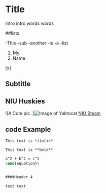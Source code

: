 # Title

Intro intro words words

##lists

 -This
   -sub
   -another
 -is
 -a
 -list

1. My
2. Name
   

[x]

## Subtitle 

## NIU Huskies

![A Cute pic .]![Image of Yaktocat](https://octodex.github.com/images/yaktocat.png)
[NIU Steam](https://github.com/mahsamasoudi/communicate-using-Markdown/edit/start-markdown/index.md?pr=%2Fmahsamasoudi%2Fcommunicate-using-Markdown%2Fpull%2F1)
## code Example

```
This text is *italic*  

This text is **bold**
```

```Latex
a^2 + b^2 = c^2
\end{equation}\


####Header 4

text text

